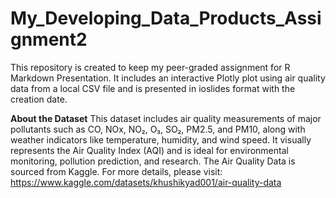 # My_Developing_Data_Products_Assignment2

This repository is created to keep my peer-graded assignment for R Markdown Presentation. It includes an interactive Plotly plot using air quality data from a local CSV file and is presented in ioslides format with the creation date.

**About the Dataset**
This dataset includes air quality measurements of major pollutants such as CO, NOx, NO₂, O₃, SO₂, PM2.5, and PM10, along with weather indicators like temperature, humidity, and wind speed. It visually represents the Air Quality Index (AQI) and is ideal for environmental monitoring, pollution prediction, and research. The Air Quality Data is sourced from Kaggle. For more details, please visit:
https://www.kaggle.com/datasets/khushikyad001/air-quality-data
